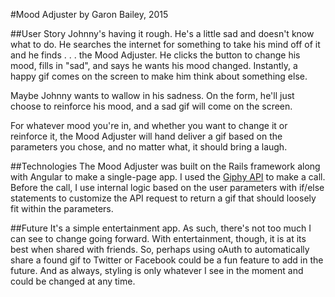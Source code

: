 #Mood Adjuster 
by Garon Bailey, 2015

##User Story
Johnny's having it rough. He's a little sad and doesn't know what to do. He searches the internet for something to take his mind off of it and he finds . . . the Mood Adjuster. He clicks the button to change his mood, fills in "sad", and says he wants his mood changed. Instantly, a happy gif comes on the screen to make him think about something else.

Maybe Johnny wants to wallow in his sadness. On the form, he'll just choose to reinforce his mood, and a sad gif will come on the screen.

For whatever mood you're in, and whether you want to change it or reinforce it, the Mood Adjuster will hand deliver a gif based on the parameters you chose, and no matter what, it should bring a laugh.

##Technologies
The Mood Adjuster was built on the Rails framework along with Angular to make a single-page app. I used the [Giphy API](https://github.com/Giphy/GiphyAPI) to make a call. Before the call, I use internal logic based on the user parameters with if/else statements to customize the API request to return a gif that should loosely fit within the parameters.

##Future
It's a simple entertainment app. As such, there's not too much I can see to change going forward. With entertainment, though, it is at its best when shared with friends. So, perhaps using oAuth to automatically share a found gif to Twitter or Facebook could be a fun feature to add in the future. And as always, styling is only whatever I see in the moment and could be changed at any time. 